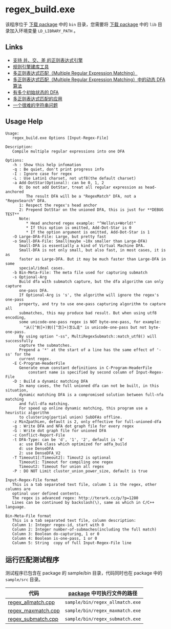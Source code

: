 # regex\_build.exe

该程序位于 [下载 package](https://terark.com/zh/download/tools/latest) 中的 `bin` 目录，您需要将 [下载 package](https://terark.com/zh/download/tools/latest) 中的 `lib` 目录加入环境变量 `LD_LIBRARY_PATH` 。

## Links
* [支持 并、交、差 的正则表达式引擎](http://nark.cc/p/?p=1280)
* [规则引擎建库工具](http://nark.cc/p/?p=177)
* [多正则表达式匹配（Multiple Regular Expression Matching）](http://nark.cc/p/?p=174)
* [多正则表达式匹配（Multiple Regular Expression Matching）中的动态 DFA 算法](http://nark.cc/p/?p=178)
* [有多个初始状态的 DFA](http://nark.cc/p/?p=176)
* [多正则表达式匹配的应用](http://nark.cc/p/?p=1428)
* [一个很难的字符串问题](http://nark.cc/p/?p=153)

## Usage Help

```text
Usage:
   regex_build.exe Options [Input-Regex-File]

Description:
   Compile multiple regular expressions into one DFA

Options:
   -h : Show this help infomation
   -q : Be quiet, don't print progress info
   -I : Ignore case for regex
   -L : Use Latin1 charset, not utf8(the default charset)
   -a Add-DotStar(Optional): can be 0, 1, 2
      0: Do not add DotStar, treat all regular expression as head-anchored
         The result DFA will be a "RegexMatch" DFA, not a "RegexSearch" DFA.
      1: Respect the regex's head anchor
      2: Prepend DotStar on the unioned DFA, this is just for **DEBUG TEST**
      Note:
         * Head anchored regex example: "^Hello\s+World!"
         * If this option is omitted, Add-Dot-Star is 0
         * If the option argument is omitted, Add-Dot-Star is 1
   -O Large-DFA-File: Large, but pretty fast
   -o Small-DFA-File: Small(maybe ~10x smaller than Large-DFA)
      Small-DFA is essentially a kind of Virtual Machine DFA.
      Small-DFA is not only small, but also fast, in most cases, it is as
      faster as Large-DFA. But it may be much faster than Large-DFA in some
      special/ideal cases.
   -b Bin-Meta-File: The meta file used for capturing submatch
   -s Optional-Arg
      Build dfa with submatch capture, but the dfa algorithm can only capture
      one-pass DFA.
      If Optional-Arg is 's', the algorithm will ignore the regex's one-pass
      property, and try to use one-pass capturing algorithm to capture all
      submatches, this may produce bad result. But when using utf8 encoding,
      some unicode-one-pass regex is NOT byte-one-pass, for example:
        "从([^到]+)到([^怎]+)怎么走" is unicode-one-pass but not byte-one-pass.
      By using option "-ss", MultiRegexSubmatch::match_utf8() will successfully
      capture the submatches.
      Prepend a '*' at the start of a line has the same effect of '-ss' for the
      current regex.
   -E C-Program-HeaderFile
      Generate enum constant definitions in C-Program-HeaderFile
          constant name is specified by second column of Input-Regex-File
   -D : Build a dynamic matching DFA
      In many cases, the full unioned dfa can not be built, in this situation,
      dynamic matching DFA is a compromised solution between full-nfa matching
      and full-dfa matching.
      For speed up online dynamic matching, this program use a heuristic algorithm
      to clustering(partial union) SubDFAs offline.
   -z MinZpathLen, default is 2, only effective for full-unioned-dfa
   -g : Write DFA and NFA dot graph file for every regex
   -G : Write dot graph file for unioned DFA
   -c Conflict-Report-File
   -t DFA-Type: can be 'd', '1', '2', default is 'd'
      a: use DFA class which optimized for adfa_build
      d: use DenseDFA
      2: use DenseDFA_V2
   -T Timeout1[:Timeout2]: Timout2 is optional
      Timeout1: Timeout for compiling one regex
      Timeout2: Timeout for union all regex
   -P : DO NOT Limit cluster_union_power_size, default is true

Input-Regex-File format
   This is a tab separated text file, column 1 is the regex, other columns are
   optinal user defined contents.
   The regex is advanced regex: http://terark.cc/p/?p=1280
   Lines can be continued by backslash(\), same as which in C/C++ language.

Bin-Meta-File format
   This is a tab separated text file, column description:
   Column 1: Integer regex-id, start with 0
   Column 2: Integer number-of-submaches(including the full match)
   Column 3: Boolean do-capturing, 1 or 0
   Column 4: Boolean is-one-pass, 1 or 0
   Column 5: String  copy of full Input-Regex-File line
```

## 运行匹配测试程序

测试程序已包含在 package 的 sample/bin 目录，代码同时也在 package 中的 `sample/src` 目录。

|代码|[package](https://terark.com/zh/download/tools/latest) 中可执行文件的路径|
|----|----|
|[regex_allmatch.cpp](../../samples/src/regex_allmatch.cpp)|`sample/bin/regex_allmatch.exe`|
|[regex_maxmatch.cpp](../../samples/src/regex_maxmatch.cpp)|`sample/bin/regex_maxmatch.exe`|
|[regex_submatch.cpp](../../samples/src/regex_submatch.cpp)|`sample/bin/regex_submatch.exe`|



